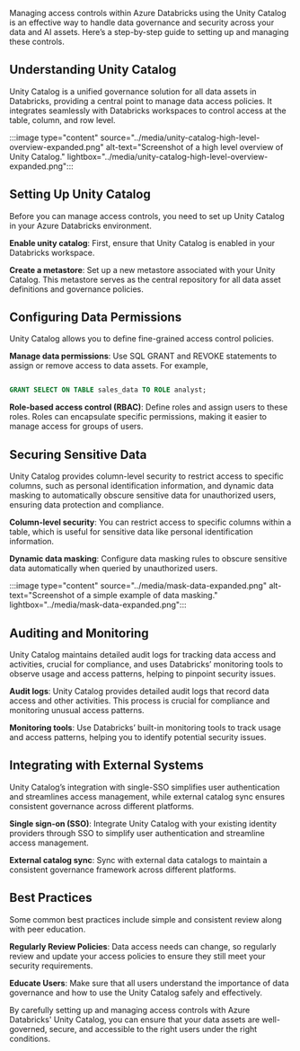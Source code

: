 Managing access controls within Azure Databricks using the Unity Catalog is an effective way to handle data governance and security across your data and AI assets. Here’s a step-by-step guide to setting up and managing these controls.

## Understanding Unity Catalog
Unity Catalog is a unified governance solution for all data assets in Databricks, providing a central point to manage data access policies. It integrates seamlessly with Databricks workspaces to control access at the table, column, and row level.

:::image type="content" source="../media/unity-catalog-high-level-overview-expanded.png" alt-text="Screenshot of a high level overview of Unity Catalog." lightbox="../media/unity-catalog-high-level-overview-expanded.png":::

## Setting Up Unity Catalog
Before you can manage access controls, you need to set up Unity Catalog in your Azure Databricks environment.

**Enable unity catalog**: First, ensure that Unity Catalog is enabled in your Databricks workspace.

**Create a metastore**: Set up a new metastore associated with your Unity Catalog. This metastore serves as the central repository for all data asset definitions and governance policies.

## Configuring Data Permissions
Unity Catalog allows you to define fine-grained access control policies.

**Manage data permissions**: Use SQL GRANT and REVOKE statements to assign or remove access to data assets. For example, 

```sql

GRANT SELECT ON TABLE sales_data TO ROLE analyst;

```
**Role-based access control (RBAC)**: Define roles and assign users to these roles. Roles can encapsulate specific permissions, making it easier to manage access for groups of users.

## Securing Sensitive Data
Unity Catalog provides column-level security to restrict access to specific columns, such as personal identification information, and dynamic data masking to automatically obscure sensitive data for unauthorized users, ensuring data protection and compliance.

**Column-level security**: You can restrict access to specific columns within a table, which is useful for sensitive data like personal identification information.

**Dynamic data masking**: Configure data masking rules to obscure sensitive data automatically when queried by unauthorized users.

:::image type="content" source="../media/mask-data-expanded.png" alt-text="Screenshot of a simple example of data masking." lightbox="../media/mask-data-expanded.png":::


## Auditing and Monitoring
Unity Catalog maintains detailed audit logs for tracking data access and activities, crucial for compliance, and uses Databricks’ monitoring tools to observe usage and access patterns, helping to pinpoint security issues.

**Audit logs**: Unity Catalog provides detailed audit logs that record data access and other activities. This process is crucial for compliance and monitoring unusual access patterns.

**Monitoring tools**: Use Databricks’ built-in monitoring tools to track usage and access patterns, helping you to identify potential security issues.

## Integrating with External Systems
Unity Catalog’s integration with single-SSO simplifies user authentication and streamlines access management, while external catalog sync ensures consistent governance across different platforms.

**Single sign-on (SSO)**: Integrate Unity Catalog with your existing identity providers through SSO to simplify user authentication and streamline access management.

**External catalog sync**: Sync with external data catalogs to maintain a consistent governance framework across different platforms.

## Best Practices
Some common best practices include simple and consistent review along with peer education.

**Regularly Review Policies**: Data access needs can change, so regularly review and update your access policies to ensure they still meet your security requirements.

**Educate Users**: Make sure that all users understand the importance of data governance and how to use the Unity Catalog safely and effectively.

By carefully setting up and managing access controls with Azure Databricks' Unity Catalog, you can ensure that your data assets are well-governed, secure, and accessible to the right users under the right conditions.
